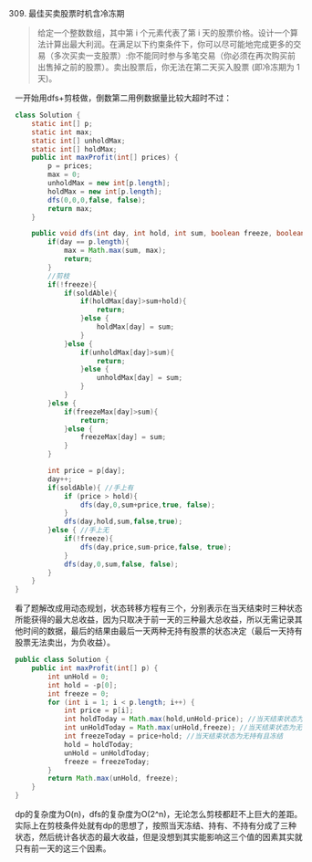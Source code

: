 309. 最佳买卖股票时机含冷冻期
>给定一个整数数组，其中第 i 个元素代表了第 i 天的股票价格。设计一个算法计算出最大利润。在满足以下约束条件下，你可以尽可能地完成更多的交易（多次买卖一支股票）:你不能同时参与多笔交易（你必须在再次购买前出售掉之前的股票）。卖出股票后，你无法在第二天买入股票 (即冷冻期为 1 天)。

一开始用dfs+剪枝做，倒数第二用例数据量比较大超时不过：
```java
class Solution {
    static int[] p;
    static int max;
    static int[] unholdMax;
    static int[] holdMax;
    public int maxProfit(int[] prices) {
        p = prices;
        max = 0;
        unholdMax = new int[p.length];
        holdMax = new int[p.length];
        dfs(0,0,0,false, false);
        return max;
    }

    public void dfs(int day, int hold, int sum, boolean freeze, boolean soldAble){
        if(day == p.length){
            max = Math.max(sum, max);
            return;
        }
        //剪枝
        if(!freeze){
            if(soldAble){
                if(holdMax[day]>sum+hold){
                    return;
                }else {
                    holdMax[day] = sum;
                }
            }else {
                if(unholdMax[day]>sum){
                    return;
                }else {
                    unholdMax[day] = sum;
                }
            }
        }else {
            if(freezeMax[day]>sum){
                return;
            }else {
                freezeMax[day] = sum;
            }
        }

        int price = p[day];
        day++;
        if(soldAble){ //手上有
            if (price > hold){
                dfs(day,0,sum+price,true, false);
            }
            dfs(day,hold,sum,false,true);
        }else { //手上无
            if(!freeze){
                dfs(day,price,sum-price,false, true);
            }
            dfs(day,0,sum,false, false);
        }
    }
}
```
看了题解改成用动态规划，状态转移方程有三个，分别表示在当天结束时三种状态所能获得的最大总收益，因为只取决于前一天的三种最大总收益，所以无需记录其他时间的数据，最后的结果由最后一天两种无持有股票的状态决定（最后一天持有股票无法卖出，为负收益）。
```java
public class Solution {
    public int maxProfit(int[] p) {
        int unHold = 0;
        int hold = -p[0];
        int freeze = 0;
        for (int i = 1; i < p.length; i++) {
            int price = p[i];
            int holdToday = Math.max(hold,unHold-price); //当天结束状态为持有
            int unHoldToday = Math.max(unHold,freeze); //当天结束状态为无持有
            int freezeToday = price+hold; //当天结束状态为无持有且冻结
            hold = holdToday;
            unHold = unHoldToday;
            freeze = freezeToday;
        }
        return Math.max(unHold, freeze);
    }
}

```
dp的复杂度为O(n)，dfs的复杂度为O(2^n)，无论怎么剪枝都赶不上巨大的差距。实际上在剪枝条件处就有dp的思想了，按照当天冻结、持有、不持有分成了三种状态，然后统计各状态的最大收益，但是没想到其实能影响这三个值的因素其实就只有前一天的这三个因素。